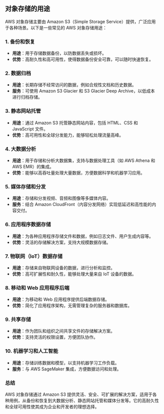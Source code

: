 ## 对象存储的用途

AWS 对象存储主要由 Amazon S3（Simple Storage Service）提供，广泛应用于各种场景。以下是一些常见的 AWS 对象存储用途：

### 1. **备份和恢复**

- **用途**：用于存储数据备份，以防数据丢失或损坏。
- **优势**：高耐久性和高可用性，使得数据备份安全可靠，可以随时快速恢复。

### 2. **数据归档**

- **用途**：长期存储不经常访问的数据，例如合规性文档和历史数据。
- **服务**：可使用 Amazon S3 Glacier 和 S3 Glacier Deep Archive，以低成本进行归档存储。

### 3. **静态网站托管**

- **用途**：通过 Amazon S3 托管静态网站内容，包括 HTML、CSS 和 JavaScript 文件。
- **优势**：高可用性和全球分发能力，能够轻松处理流量高峰。

### 4. **大数据分析**

- **用途**：用于存储和分析大数据集，支持与数据处理工具（如 AWS Athena 和 AWS EMR）的集成。
- **优势**：能够以高吞吐量处理大量数据，方便数据科学和机器学习应用。

### 5. **媒体存储和分发**

- **用途**：存储和分发视频、音频和图像等多媒体内容。
- **服务**：结合 Amazon CloudFront（内容分发网络）实现低延迟和高性能的内容交付。

### 6. **应用程序数据存储**

- **用途**：为各种应用程序存储文件和数据，例如日志文件、用户生成内容等。
- **优势**：灵活的存储解决方案，支持大规模数据存储。

### 7. **物联网（IoT）数据存储**

- **用途**：存储来自物联网设备的数据，进行分析和监控。
- **优势**：高可扩展性和耐久性，能够处理大量来自 IoT 设备的数据。

### 8. **移动和 Web 应用程序后端**

- **用途**：为移动和 Web 应用程序提供后端数据存储。
- **优势**：简化了应用程序架构，无需管理复杂的服务器和数据库。

### 9. **共享存储**

- **用途**：作为团队和组织之间共享文件的存储解决方案。
- **优势**：支持灵活的权限设置，方便团队协作。

### 10. **机器学习和人工智能**

- **用途**：存储训练数据和模型，以支持机器学习工作负载。
- **服务**：与 AWS SageMaker 集成，方便数据访问和处理。

### 总结

AWS 对象存储通过 Amazon S3 提供灵活、安全、可扩展的解决方案，适用于各种用例，从备份和恢复到大数据分析、静态网站托管和媒体分发等。它的高耐久性和全球可用性使其成为企业和开发者的理想选择。
